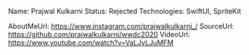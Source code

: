Name: Prajwal Kulkarni
Status: Rejected
Technologies: SwiftUI, SpriteKit

AboutMeUrl: https://www.instagram.com/prajwalkulkarni_/
SourceUrl: https://github.com/prajwalkulkarni/wwdc2020
VideoUrl: https://www.youtube.com/watch?v=VaLJvLJuMFM

<!---
EXAMPLE
Name: John Appleseed
Status: Submitted <or> Winner <or> Distinguished <or> Rejected
Technologies: SwiftUI, RealityKit, CoreGraphic

AboutMeUrl: https://linkedin.com/in/johnappleseed
SourceUrl: https://github.com/johnappleseed/wwdc2025
VideoUrl: https://youtu.be/ABCDE123456
-->
